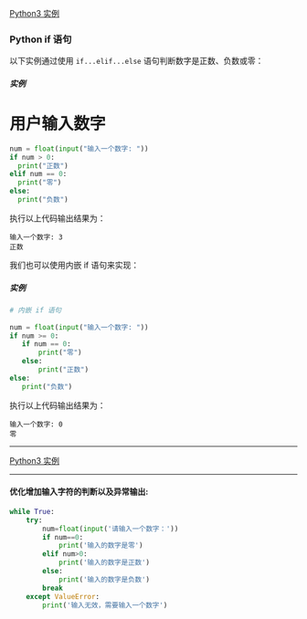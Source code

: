 [Python3 实例](/src/lesson25.examples/examples.md)
### Python if 语句

以下实例通过使用 `if...elif...else` 语句判断数字是正数、负数或零：

##### 实例
 
# 用户输入数字
 ```python
num = float(input("输入一个数字: "))
if num > 0:
   print("正数")
elif num == 0:
   print("零")
else:
   print("负数")
```
执行以上代码输出结果为：
```
输入一个数字: 3
正数
```
我们也可以使用内嵌 if 语句来实现：

##### 实例
```python
# 内嵌 if 语句
 
num = float(input("输入一个数字: "))
if num >= 0:
   if num == 0:
       print("零")
   else:
       print("正数")
else:
   print("负数")
```
执行以上代码输出结果为：
```
输入一个数字: 0
零
```
---
[Python3 实例](/src/lesson25.examples/examples.md)

---
#### 优化增加输入字符的判断以及异常输出:
```python
while True:
    try:
        num=float(input('请输入一个数字：'))
        if num==0:
            print('输入的数字是零')
        elif num>0:
            print('输入的数字是正数')
        else:
            print('输入的数字是负数')
        break
    except ValueError:
        print('输入无效，需要输入一个数字')
```
